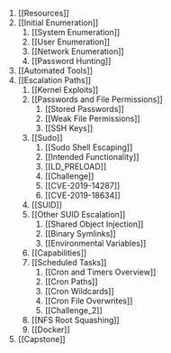 1. [[Resources]]
2. [[Initial Enumeration]]
	1. [[System Enumeration]]
	2. [[User Enumeration]]
	3. [[Network Enumeration]]
	4. [[Password Hunting]]
3. [[Automated Tools]]
4. [[Escalation Paths]]
	1. [[Kernel Exploits]]
	2. [[Passwords and File Permissions]]
		1. [[Stored Passwords]]
		2. [[Weak File Permissions]]
		3. [[SSH Keys]]
	3. [[Sudo]]
		1. [[Sudo Shell Escaping]]
		2. [[Intended Functionality]]
		3. [[LD_PRELOAD]]
		4. [[Challenge]]
		5. [[CVE-2019-14287]]
		6. [[CVE-2019-18634]]
	4. [[SUID]]
	5. [[Other SUID Escalation]]
		1. [[Shared Object Injection]]
		2. [[Binary Symlinks]]
		3. [[Environmental Variables]]
	6. [[Capabilities]]
	7. [[Scheduled Tasks]]
		1. [[Cron and Timers Overview]]
		2. [[Cron Paths]]
		3. [[Cron Wildcards]]
		4. [[Cron File Overwrites]]
		5. [[Challenge_2]]
	8. [[NFS Root Squashing]]
	9. [[Docker]]
5. [[Capstone]]
